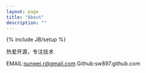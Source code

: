```yaml
---
layout: page
title: "About"
description: ""
---
```

{% include JB/setup %}

热爱开源，专注技术

EMAIL:sunwei.r@gmail.com
Github:sw897.github.com
